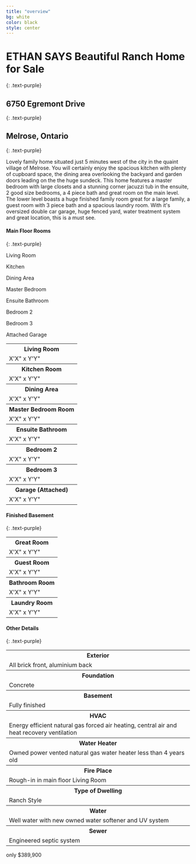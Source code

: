 ```yaml
---
title: "overview"
bg: white
color: black
style: center
---
```


# ETHAN SAYS Beautiful Ranch Home for Sale
{: .text-purple}

## 6750 Egremont Drive
{: .text-purple}

## Melrose, Ontario
{: .text-purple}

<span class="fa-stack subtlecircle" style="font-size:100px; background:rgba(255,166,0,0.1)">
  <i class="fa fa-circle fa-stack-2x text-white"></i>
  <i class="fa fa-home fa-stack-1x text-orange"></i>
</span>

Lovely family home situated just 5 minutes west of the city in the quaint village of Melrose. You will certainly enjoy the spacious kitchen with plenty of cupboard space, the dining area overlooking the backyard and garden doors leading on the the huge sundeck. This home features a master bedroom with large closets and a stunning corner jacuzzi tub in the ensuite, 2 good size bedrooms, a 4 piece bath and great room on the main level. The lower level boasts a huge finished family room great for a large family, a guest room with 3 piece bath and a spacious laundry room. With it's oversized double car garage, huge fenced yard, water treatment system and great location, this is a must see.

#### Main Floor Rooms
{: .text-purple}

Living Room

Kitchen

Dining Area

Master Bedroom

Ensuite Bathroom

Bedroom 2

Bedroom 3

Attached Garage

<table class="other">
  <tbody>
    <tr>
      <th>Living Room</th>
    </tr>
    <tr>
      <td>X'X" x Y'Y"</td>
    </tr>
    <tr>
      <th>Kitchen Room</th>
    </tr>
    <tr>
      <td>X'X" x Y'Y"</td>
    </tr>
    <tr>
      <th>Dining Area</th>
    </tr>
    <tr>
      <td>X'X" x Y'Y"</td>
    </tr>
    <tr>
      <th>Master Bedroom Room</th>
    </tr>
    <tr>
      <td>X'X" x Y'Y"</td>
    </tr>
    <tr>
      <th>Ensuite Bathroom</th>
    </tr>
    <tr>
      <td>X'X" x Y'Y"</td>
    </tr>
    <tr>
      <th>Bedroom 2</th>
    </tr>
    <tr>
      <td>X'X" x Y'Y"</td>
    </tr>
    <tr>
      <th>Bedroom 3</th>
    </tr>
    <tr>
      <td>X'X" x Y'Y"</td>
    </tr>
    <tr>
      <th>Garage (Attached)</th>
    </tr>
    <tr>
      <td>X'X" x Y'Y"</td>
    </tr>
  </tbody>
</table>

#### Finished Basement
{: .text-purple}
<table class="other">
  <tbody>
    <tr>
      <th>Great Room</th>
    </tr>
    <tr>
      <td>X'X" x Y'Y"</td>
    </tr>
    <tr>
      <th>Guest Room</th>
    </tr>
    <tr>
      <td>X'X" x Y'Y"</td>
    </tr>
    <tr>
      <th>Bathroom Room</th>
    </tr>
    <tr>
      <td>X'X" x Y'Y"</td>
    </tr>
    <tr>
      <th>Laundry Room</th>
    </tr>
    <tr>
      <td>X'X" x Y'Y"</td>
    </tr>
  </tbody>
</table>

#### Other Details
{: .text-purple}
<table class="other">
  <tbody>
    <tr>
      <th>Exterior</th>
    </tr>
    <tr>
      <td>All brick front, aluminium back</td>
    </tr>
    <tr>
      <th>Foundation</th>
    </tr>
    <tr>
      <td>Concrete</td>
    </tr>
    <tr>
      <th>Basement</th>
    </tr>
    <tr>
      <td>Fully finished</td>
    </tr>
    <tr>
      <th>HVAC</th>
    </tr>
    <tr>
      <td>Energy efficient natural gas forced air heating, central air and heat recovery ventilation</td>
    </tr>
    <tr>
      <th>Water Heater</th>
    </tr>
    <tr>
      <td>Owned power vented natural gas water heater less than 4 years old</td>
    </tr>
    <tr>
      <th>Fire Place</th>
    </tr>
    <tr>
      <td>Rough-in in main floor Living Room</td>
    </tr>
    <tr>
      <th>Type of Dwelling</th>
    </tr>
    <tr>
      <td>Ranch Style</td>
    </tr>
    <tr>
      <th>Water</th>
    </tr>
    <tr>
      <td>Well water with new owned water softener and UV system</td>
    </tr>
    <tr>
      <th>Sewer</th>
    </tr>
    <tr>
      <td>Engineered septic system</td>
    </tr>
  </tbody>
</table>

<span id="forkongithub">
  <a class="bg-blue">
    only $389,900
  </a>
</span>
